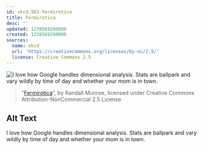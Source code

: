 ```yaml
---
id: xkcd.563-fermirotica
title: Fermirotica
desc: ''
updated: 1238569200000
created: 1238569200000
sources:
  name: xkcd
  url: 'https://creativecommons.org/licenses/by-nc/2.5/'
  license: Creative Commons 2.5
---
```

![I love how Google handles dimensional analysis.  Stats are ballpark and vary wildly by time of day and whether your mom is in town.](https://imgs.xkcd.com/comics/fermirotica.png)
> "[Fermirotica](https://xkcd.com/563/)", by Randall Munroe, licensed under Creative Commons Attribution-NonCommercial 2.5 License

## Alt Text
I love how Google handles dimensional analysis.  Stats are ballpark and vary wildly by time of day and whether your mom is in town.
